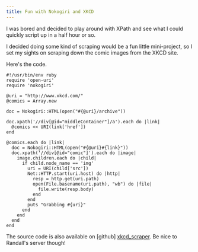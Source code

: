 ```yaml
---
title: Fun with Nokogiri and XKCD
---
```


I was bored and decided to play around with XPath and see what I could quickly
script up in a half hour or so.

I decided doing some kind of scraping would be a fun little mini-project, so I
set my sights on scraping down the comic images from the XKCD site.

Here's the code.

    #!/usr/bin/env ruby
    require 'open-uri'
    require 'nokogiri'
    
    @uri = "http://www.xkcd.com/"
    @comics = Array.new
    
    doc = Nokogiri::HTML(open("#{@uri}/archive"))
    
    doc.xpath('//div[@id="middleContainer"]/a').each do |link|
      @comics << URI(link['href'])
    end
    
    @comics.each do |link|
      doc = Nokogiri::HTML(open("#{@uri}#{link}"))
      doc.xpath('//div[@id="comic"]').each do |image|
        image.children.each do |child|
          if child.node_name == 'img'
            uri = URI(child['src'])
            Net::HTTP.start(uri.host) do |http|
              resp = http.get(uri.path)
              open(File.basename(uri.path), "wb") do |file|
                file.write(resp.body)
              end
            end
            puts "Grabbing #{uri}"
          end
        end
      end
    end

The source code is also available on [github] [xkcd_scraper]. Be nice to
Randall's server though!

[xkcd_scraper]: http://www.github.com/sensae/xkcd_scraper
